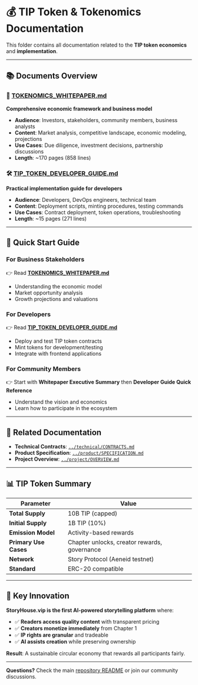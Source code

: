 # 💰 TIP Token & Tokenomics Documentation

This folder contains all documentation related to the **TIP token economics** and **implementation**.

---

## 📚 **Documents Overview**

### 📄 **[TOKENOMICS_WHITEPAPER.md](./TOKENOMICS_WHITEPAPER.md)**

**Comprehensive economic framework and business model**

- **Audience**: Investors, stakeholders, community members, business analysts
- **Content**: Market analysis, competitive landscape, economic modeling, projections
- **Use Cases**: Due diligence, investment decisions, partnership discussions
- **Length**: ~170 pages (858 lines)

### 🛠️ **[TIP_TOKEN_DEVELOPER_GUIDE.md](./TIP_TOKEN_DEVELOPER_GUIDE.md)**

**Practical implementation guide for developers**

- **Audience**: Developers, DevOps engineers, technical team
- **Content**: Deployment scripts, minting procedures, testing commands
- **Use Cases**: Contract deployment, token operations, troubleshooting
- **Length**: ~15 pages (271 lines)

---

## 🎯 **Quick Start Guide**

### **For Business Stakeholders**

👉 Read **[TOKENOMICS_WHITEPAPER.md](./TOKENOMICS_WHITEPAPER.md)**

- Understanding the economic model
- Market opportunity analysis
- Growth projections and valuations

### **For Developers**

👉 Read **[TIP_TOKEN_DEVELOPER_GUIDE.md](./TIP_TOKEN_DEVELOPER_GUIDE.md)**

- Deploy and test TIP token contracts
- Mint tokens for development/testing
- Integrate with frontend applications

### **For Community Members**

👉 Start with **Whitepaper Executive Summary** then **Developer Guide Quick Reference**

- Understand the vision and economics
- Learn how to participate in the ecosystem

---

## 🔗 **Related Documentation**

- **Technical Contracts**: [`../technical/CONTRACTS.md`](../technical/CONTRACTS.md)
- **Product Specification**: [`../product/SPECIFICATION.md`](../product/SPECIFICATION.md)
- **Project Overview**: [`../project/OVERVIEW.md`](../project/OVERVIEW.md)

---

## 📊 **TIP Token Summary**

| Parameter             | Value                                        |
| --------------------- | -------------------------------------------- |
| **Total Supply**      | 10B TIP (capped)                             |
| **Initial Supply**    | 1B TIP (10%)                                 |
| **Emission Model**    | Activity-based rewards                       |
| **Primary Use Cases** | Chapter unlocks, creator rewards, governance |
| **Network**           | Story Protocol (Aeneid testnet)              |
| **Standard**          | ERC-20 compatible                            |

---

## 🚀 **Key Innovation**

**StoryHouse.vip is the first AI-powered storytelling platform** where:

- ✅ **Readers access quality content** with transparent pricing
- ✅ **Creators monetize immediately** from Chapter 1
- ✅ **IP rights are granular** and tradeable
- ✅ **AI assists creation** while preserving ownership

**Result**: A sustainable circular economy that rewards all participants fairly.

---

**Questions?** Check the main [repository README](../../README.md) or join our community discussions.
